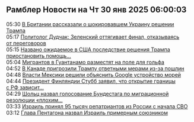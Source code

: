 <h2>Рамблер Новости на Чт 30 янв 2025 06:00:03</h2>
<div class="rssn table">
  <span class="smaller gray hspace">05:30</span> <a class="nodecor" href="https://news.rambler.ru/world/54124920-v-britanii-rasskazali-o-shokirovavshem-ukrainu-reshenii-trampa/">В Британии рассказали о шокировавшем Украину решении Трампа</a>
</div>
<div class="rssn table">
  <span class="smaller gray hspace">05:17</span> <a class="nodecor" href="https://news.rambler.ru/world/54124912-politolog-dudchak-zelenskiy-ottyagivaet-final-otkazyvayas-ot-peregovorov/">Политолог Дудчак: Зеленский оттягивает финал, отказываясь от переговоров</a>
</div>
<div class="rssn table">
  <span class="smaller gray hspace">05:15</span> <a class="nodecor" href="https://news.rambler.ru/world/54124908-nazvano-ozhidaemoe-v-ssha-posledstvie-resheniya-trampa-priostanovit-pomosch-ukraine/">Названо ожидаемое в США последствие решения Трампа приостановить помощь...</a>
</div>
<div class="rssn table">
  <span class="smaller gray hspace">05:04</span> <a class="nodecor" href="https://news.rambler.ru/world/54124896-migrantov-v-guantanamo-razmestyat-na-pole-dlya-golfa/">Мигрантов в Гуантанамо разместят на поле для гольфа</a>
</div>
<div class="rssn table">
  <span class="smaller gray hspace">04:52</span> <a class="nodecor" href="https://news.rambler.ru/world/54124832-v-kanade-prigrozili-trampu-otvetnymi-merami-iz-za-poshlin/">В Канаде пригрозили Трампу ответными мерами из-за пошлин</a>
</div>
<div class="rssn table">
  <span class="smaller gray hspace">04:48</span> <a class="nodecor" href="https://news.rambler.ru/world/54117189-vlasti-meksiki-reshili-obyasnit-google-ustroystvo-morey/">Власти Мексики решили объяснить Google устройство морей</a>
</div>
<div class="rssn table">
  <span class="smaller gray hspace">04:44</span> <a class="nodecor" href="https://news.rambler.ru/world/54121524-prezident-finlyandii-stubb-zayavil-chto-otkrytie-granitsy-s-rf-zavisit-ot-moskvy/">Президент Финляндии Стубб заявил, что открытие границы с РФ зависит...</a>
</div>
<div class="rssn table">
  <span class="smaller gray hspace">04:29</span> <a class="nodecor" href="https://news.rambler.ru/world/54124461-sholts-nazval-golosovanie-bundestaga-po-migratsionnoy-rezolyutsii-plohim-znakom/">Шольц назвал голосование Бундестага по миграционной резолюции «плохим...</a>
</div>
<div class="rssn table">
  <span class="smaller gray hspace">03:33</span> <a class="nodecor" href="https://news.rambler.ru/world/54124798-izrail-prinyal-95-tysyach-repatriantov-iz-rossii-s-nachala-svo/">Израиль принял 95 тысяч репатриантов из России с начала СВО</a>
</div>
<div class="rssn table">
  <span class="smaller gray hspace">03:12</span> <a class="nodecor" href="https://news.rambler.ru/world/54124775-glava-pentagona-nazval-izrail-primernym-soyuznikom/">Глава Пентагона назвал Израиль примерным союзником</a>
</div>